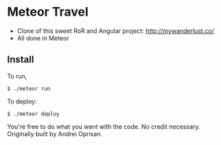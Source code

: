 # Meteor Travel

* Clone of this sweet RoR and Angular project: http://mywanderlust.co/ 
* All done in Meteor

## Install

To run, 
```
$ ./meteor run
```

To deploy:
```
$ ./meteor deploy
```

You're free to do what you want with the code. No credit necessary.
Originally built by Andrei Oprisan.
